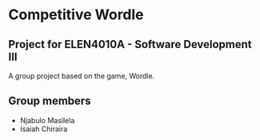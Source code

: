 # Competitive Wordle

## Project for ELEN4010A - Software Development III

A group project based on the game, Wordle.

## Group members

* Njabulo Masilela 
* Isaiah Chiraira